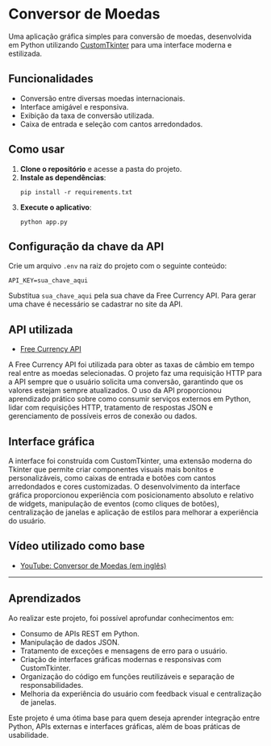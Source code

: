 # Conversor de Moedas

Uma aplicação gráfica simples para conversão de moedas, desenvolvida em Python utilizando [CustomTkinter](https://github.com/TomSchimansky/CustomTkinter) para uma interface moderna e estilizada.

## Funcionalidades

- Conversão entre diversas moedas internacionais.
- Interface amigável e responsiva.
- Exibição da taxa de conversão utilizada.
- Caixa de entrada e seleção com cantos arredondados.

## Como usar

1. **Clone o repositório** e acesse a pasta do projeto.
2. **Instale as dependências**:
   ```
   pip install -r requirements.txt
   ```
3. **Execute o aplicativo**:
   ```
   python app.py
   ```

## Configuração da chave da API

Crie um arquivo `.env` na raiz do projeto com o seguinte conteúdo:

```
API_KEY=sua_chave_aqui
```

Substitua `sua_chave_aqui` pela sua chave da Free Currency API. Para gerar uma chave é necessário se cadastrar no site da API.

## API utilizada

- [Free Currency API](https://freecurrencyapi.com/)

A Free Currency API foi utilizada para obter as taxas de câmbio em tempo real entre as moedas selecionadas. O projeto faz uma requisição HTTP para a API sempre que o usuário solicita uma conversão, garantindo que os valores estejam sempre atualizados. O uso da API proporcionou aprendizado prático sobre como consumir serviços externos em Python, lidar com requisições HTTP, tratamento de respostas JSON e gerenciamento de possíveis erros de conexão ou dados.

## Interface gráfica

A interface foi construída com CustomTkinter, uma extensão moderna do Tkinter que permite criar componentes visuais mais bonitos e personalizáveis, como caixas de entrada e botões com cantos arredondados e cores customizadas. O desenvolvimento da interface gráfica proporcionou experiência com posicionamento absoluto e relativo de widgets, manipulação de eventos (como cliques de botões), centralização de janelas e aplicação de estilos para melhorar a experiência do usuário.

## Vídeo utilizado como base

- [YouTube: Conversor de Moedas (em inglês)](https://youtu.be/zT7niRUOs9o?si=7joc0xuNQ4b_BPH9)

---

## Aprendizados

Ao realizar este projeto, foi possível aprofundar conhecimentos em:

- Consumo de APIs REST em Python.
- Manipulação de dados JSON.
- Tratamento de exceções e mensagens de erro para o usuário.
- Criação de interfaces gráficas modernas e responsivas com CustomTkinter.
- Organização do código em funções reutilizáveis e separação de responsabilidades.
- Melhoria da experiência do usuário com feedback visual e centralização de janelas.

Este projeto é uma ótima base para quem deseja aprender integração entre Python, APIs externas e interfaces gráficas, além de boas práticas de usabilidade.